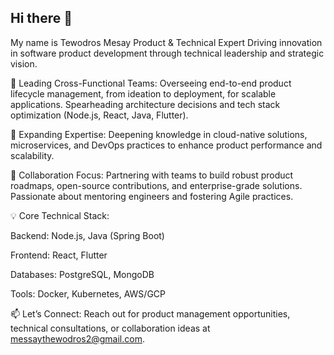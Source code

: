 ## Hi there 👋
My name is Tewodros Mesay
Product & Technical Expert
Driving innovation in software product development through technical leadership and strategic vision.

🔭 Leading Cross-Functional Teams: Overseeing end-to-end product lifecycle management, from ideation to deployment, for scalable applications. Spearheading architecture decisions and tech stack optimization (Node.js, React, Java, Flutter).

🌱 Expanding Expertise: Deepening knowledge in cloud-native solutions, microservices, and DevOps practices to enhance product performance and scalability.

👯 Collaboration Focus: Partnering with teams to build robust product roadmaps, open-source contributions, and enterprise-grade solutions. Passionate about mentoring engineers and fostering Agile practices.

💡 Core Technical Stack:

Backend: Node.js, Java (Spring Boot)

Frontend: React, Flutter

Databases: PostgreSQL, MongoDB

Tools: Docker, Kubernetes, AWS/GCP

📫 Let’s Connect: Reach out for product management opportunities, technical consultations, or collaboration ideas at messaythewodros2@gmail.com.
